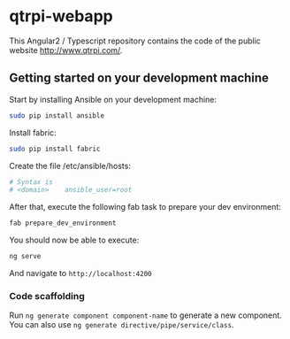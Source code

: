 # qtrpi-webapp

This Angular2 / Typescript repository contains the code of the public website http://www.qtrpi.com/.

## Getting started on your development machine
Start by installing Ansible on your development machine:
```bash
sudo pip install ansible
```

Install fabric:
```bash
sudo pip install fabric
```

Create the file /etc/ansible/hosts:
```bash
# Syntax is
# <domain>    ansible_user=root
```

After that, execute the following fab task to prepare your dev environment:
```bash
fab prepare_dev_environment
```

You should now be able to execute:
```bash
ng serve
```
And navigate to `http://localhost:4200`

### Code scaffolding
Run `ng generate component component-name` to generate a new component. You can also use `ng generate directive/pipe/service/class`.


